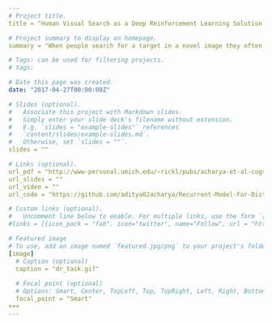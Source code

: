 ```yaml
---
# Project title.
title = "Human Visual Search as a Deep Reinforcement Learning Solution to a POMDP"

# Project summary to display on homepage.
summary = "When people search for a target in a novel image they often make use of eye movements to bring the relatively high acuity fovea to bear on areas of interest. The strategies that control these eye movements for visual search have been of substantial scientific interest. In the current article we report a new computational model that shows how strategies for visual search are an emergent consequence of perceptual/motor constraints and approximately optimal strategies. The model solves a Partially Observable Markov Decision Process (POMDP) using deep Q-learning to acquire strategies that optimise the tradeoff between speed and accuracy. Results are reported for the Distractor-ratio task."

# Tags: can be used for filtering projects.
# tags:

# Date this page was created.
date: "2017-04-27T00:00:00Z"

# Slides (optional).
#   Associate this project with Markdown slides.
#   Simply enter your slide deck's filename without extension.
#   E.g. `slides = "example-slides"` references 
#   `content/slides/example-slides.md`.
#   Otherwise, set `slides = ""`.
slides = ""

# Links (optional).
url_pdf = "http://www-personal.umich.edu/~rickl/pubs/acharya-et-al-cogsci17.pdf"
url_slides = ""
url_video = ""
url_code = "https://github.com/aditya02acharya/Recurrent-Model-For-Distractor-Ratio"

# Custom links (optional).
#   Uncomment line below to enable. For multiple links, use the form `[{...}, {...}, {...}]`.
#links = [{icon_pack = "fab", icon="twitter", name="Follow", url = "https://twitter.com/georgecushen"}]

# Featured image
# To use, add an image named `featured.jpg/png` to your project's folder. 
[image]
  # Caption (optional)
  caption = "dr_task.gif"
  
  # Focal point (optional)
  # Options: Smart, Center, TopLeft, Top, TopRight, Left, Right, BottomLeft, Bottom, BottomRight
  focal_point = "Smart"
+++
---
```

